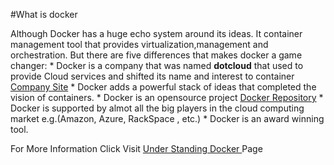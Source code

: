 #What is docker

Although Docker has a huge echo system around its ideas. It container management tool that provides virtualization,management and orchestration. 
But there are five differences that makes docker a game changer:
* 
Docker is a company that was named **dotcloud** that used to provide Cloud services and shifted its name and interest to container [Company Site](http://www.docker.com)
* 
Docker adds a powerful stack of ideas that completed the vision of containers.
* 
Docker is an opensource project [Docker Repository](http://www.github.com/docker/) 
* 
Docker is supported by almot all the big players in the cloud computing market e.g.(Amazon, Azure, RackSpace , etc.)
* 
Docker is an award winning tool.

For More Information Click Visit [Under Standing Docker ](https://docs.docker.com/introduction/understanding-docker/) Page